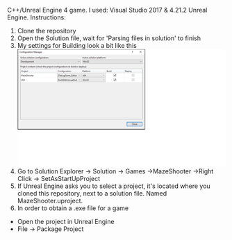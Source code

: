 C++/Unreal Engine 4 game.
I used: Visual Studio 2017 & 4.21.2 Unreal Engine.
Instructions:
1. Clone the repository
2. Open the Solution file, wait for 'Parsing files in solution' to finish
3. My settings for Building look a bit like this
![](https://github.com/fisamodo/MazeShooterNWP/blob/master/Untitled.png)
4. Go to Solution Explorer -> Solution -> Games ->MazeShooter ->Right Click -> SetAsStartUpProject
5. If Unreal Engine asks you to select a project, it's located where you cloned this repository, next to a solution file.
Named MazeShooter.uproject.
6. In order to obtain a .exe file for a game
- Open the project in Unreal Engine
- File -> Package Project 
